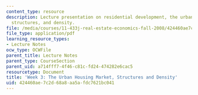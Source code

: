 ```yaml
---
content_type: resource
description: Lecture presentation on residential development, the urban housing market,
  structures, and density.
file: /media/courses/11-433j-real-estate-economics-fall-2008/424460ae7c2d68a8aa5afdc7621bc041_wk3.pdf
file_type: application/pdf
learning_resource_types:
- Lecture Notes
ocw_type: OCWFile
parent_title: Lecture Notes
parent_type: CourseSection
parent_uid: a714fff7-4f46-c81c-fd24-474282e6cac5
resourcetype: Document
title: 'Week 3: The Urban Housing Market, Structures and Density'
uid: 424460ae-7c2d-68a8-aa5a-fdc7621bc041
---
```

